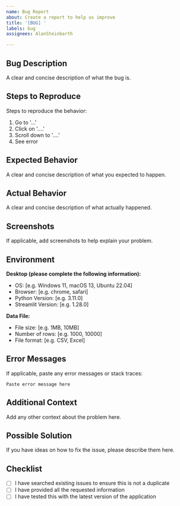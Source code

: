 ```yaml
---
name: Bug Report
about: Create a report to help us improve
title: '[BUG] '
labels: bug
assignees: AlanSteinbarth

---
```


## Bug Description
A clear and concise description of what the bug is.

## Steps to Reproduce
Steps to reproduce the behavior:
1. Go to '...'
2. Click on '....'
3. Scroll down to '....'
4. See error

## Expected Behavior
A clear and concise description of what you expected to happen.

## Actual Behavior
A clear and concise description of what actually happened.

## Screenshots
If applicable, add screenshots to help explain your problem.

## Environment
**Desktop (please complete the following information):**
 - OS: [e.g. Windows 11, macOS 13, Ubuntu 22.04]
 - Browser: [e.g. chrome, safari]
 - Python Version: [e.g. 3.11.0]
 - Streamlit Version: [e.g. 1.28.0]

**Data File:**
 - File size: [e.g. 1MB, 10MB]
 - Number of rows: [e.g. 1000, 10000]
 - File format: [e.g. CSV, Excel]

## Error Messages
If applicable, paste any error messages or stack traces:
```
Paste error message here
```

## Additional Context
Add any other context about the problem here.

## Possible Solution
If you have ideas on how to fix the issue, please describe them here.

## Checklist
- [ ] I have searched existing issues to ensure this is not a duplicate
- [ ] I have provided all the requested information
- [ ] I have tested this with the latest version of the application

